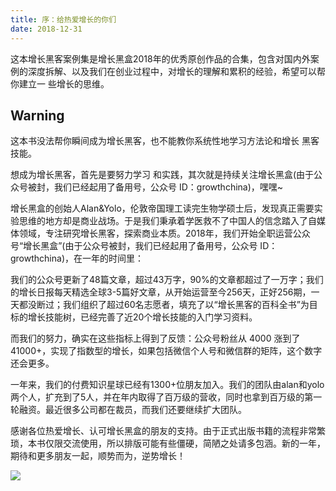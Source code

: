 ```yaml
---
title: 序：给热爱增长的你们
date: 2018-12-31
---
```


这本增长黑客案例集是增长黑盒2018年的优秀原创作品的合集，包含对国内外案例的深度拆解、以及我们在创业过程中，对增长的理解和累积的经验，希望可以帮你建立一 些增长的思维。

## Warning

这本书没法帮你瞬间成为增长黑客，也不能教你系统性地学习方法论和增长 黑客技能。

想成为增长黑客，首先是要努力学习 和实践，其次就是持续关注增长黑盒(由于公众号被封，我们已经起用了备用号，公众号 ID：growthchina)，嘿嘿~

增长黑盒的创始人Alan&Yolo，伦敦帝国理工读完生物学硕士后，发现真正需要实验思维的地方却是商业战场。于是我们秉承着学医救不了中国人的信念踏入了自媒体领域，专注研究增长黑客，探索商业本质。2018年，我们开始全职运营公众号“增长黑盒”(由于公众号被封，我们已经起用了备用号，公众号 ID：growthchina)，在一年的时间里：

我们的公众号更新了48篇文章，超过43万字，90%的文章都超过了一万字；我们的增长日报每天精选全球3-5篇好文章，从开始运营至今256天，正好256期，一天都没断过；我们组织了超过60名志愿者，填充了以“增长黑客的百科全书”为目标的增长技能树，已经完善了近20个增长技能的入门学习资料。

而我们的努力，确实在这些指标上得到了反馈：公众号粉丝从 4000 涨到了41000+，实现了指数型的增长，如果包括微信个人号和微信群的矩阵，这个数字还会更多。

一年来，我们的付费知识星球已经有1300+位朋友加入。我们的团队由alan和yolo两个人，扩充到了5人，并在年内取得了百万级的营收，同时也拿到百万级的第一轮融资。最近很多公司都在裁员，而我们还要继续扩大团队。

感谢各位热爱增长、认可增长黑盒的朋友的支持。由于正式出版书籍的流程非常繁琐，本书仅限交流使用，所以排版可能有些僵硬，简陋之处请多包涵。新的一年，期待和更多朋友一起，顺势而为，逆势增长！

![](assets/2019-03-01-18-03-23.jpg)
